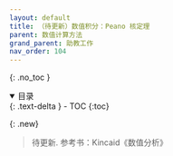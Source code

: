 ```yaml
---
layout: default
title: （待更新）数值积分：Peano 核定理
parent: 数值计算方法
grand_parent: 助教工作
nav_order: 104
---
```


{: .no_toc }

<details open markdown="block">
  <summary>
    目录
  </summary>
  {: .text-delta }
- TOC
{:toc}
</details>


{: .new}
> 待更新. 参考书：Kincaid《数值分析》

